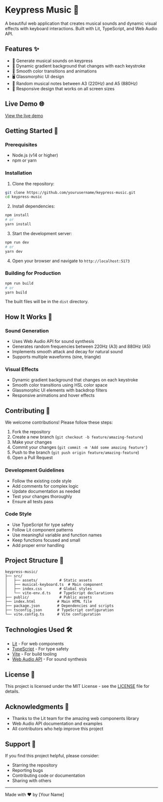 # Keypress Music 🎵

A beautiful web application that creates musical sounds and dynamic visual effects with keyboard interactions. Built with Lit, TypeScript, and Web Audio API.

## Features ✨

- 🎹 Generate musical sounds on keypress
- 🎨 Dynamic gradient background that changes with each keystroke
- 🌈 Smooth color transitions and animations
- 🖥️ Glassmorphic UI design
- 🎵 Random musical notes between A3 (220Hz) and A5 (880Hz)
- 🎨 Responsive design that works on all screen sizes

## Live Demo 🌐

[View the live demo](https://your-demo-url.com)

## Getting Started 🚀

### Prerequisites

- Node.js (v14 or higher)
- npm or yarn

### Installation

1. Clone the repository:

```bash
git clone https://github.com/yourusername/keypress-music.git
cd keypress-music
```

2. Install dependencies:

```bash
npm install
# or
yarn install
```

3. Start the development server:

```bash
npm run dev
# or
yarn dev
```

4. Open your browser and navigate to `http://localhost:5173`

### Building for Production

```bash
npm run build
# or
yarn build
```

The built files will be in the `dist` directory.

## How It Works 🔧

### Sound Generation

- Uses Web Audio API for sound synthesis
- Generates random frequencies between 220Hz (A3) and 880Hz (A5)
- Implements smooth attack and decay for natural sound
- Supports multiple waveforms (sine, triangle)

### Visual Effects

- Dynamic gradient background that changes on each keystroke
- Smooth color transitions using HSL color space
- Glassmorphic UI elements with backdrop filters
- Responsive animations and hover effects

## Contributing 🤝

We welcome contributions! Please follow these steps:

1. Fork the repository
2. Create a new branch (`git checkout -b feature/amazing-feature`)
3. Make your changes
4. Commit your changes (`git commit -m 'Add some amazing feature'`)
5. Push to the branch (`git push origin feature/amazing-feature`)
6. Open a Pull Request

### Development Guidelines

- Follow the existing code style
- Add comments for complex logic
- Update documentation as needed
- Test your changes thoroughly
- Ensure all tests pass

### Code Style

- Use TypeScript for type safety
- Follow Lit component patterns
- Use meaningful variable and function names
- Keep functions focused and small
- Add proper error handling

## Project Structure 📁

```
keypress-music/
├── src/
│   ├── assets/          # Static assets
│   ├── musical-keyboard.ts  # Main component
│   ├── index.css        # Global styles
│   └── vite-env.d.ts    # TypeScript declarations
├── public/              # Public assets
├── index.html          # Main HTML file
├── package.json        # Dependencies and scripts
├── tsconfig.json       # TypeScript configuration
└── vite.config.ts      # Vite configuration
```

## Technologies Used 🛠️

- [Lit](https://lit.dev/) - For web components
- [TypeScript](https://www.typescriptlang.org/) - For type safety
- [Vite](https://vitejs.dev/) - For build tooling
- [Web Audio API](https://developer.mozilla.org/en-US/docs/Web/API/Web_Audio_API) - For sound synthesis

## License 📄

This project is licensed under the MIT License - see the [LICENSE](LICENSE) file for details.

## Acknowledgments 🙏

- Thanks to the Lit team for the amazing web components library
- Web Audio API documentation and examples
- All contributors who help improve this project

## Support 💖

If you find this project helpful, please consider:

- Starring the repository
- Reporting bugs
- Contributing code or documentation
- Sharing with others

---

Made with ❤️ by [Your Name]
